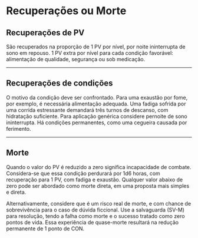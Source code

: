 # Recuperações ou Morte

## Recuperações de PV
São recuperados na proporção de 1 PV por nível, por noite ininterrupta de sono em repouso. 1 PV extra por nível para cada condição favorável: alimentação de qualidade, segurança ou sob medicação.

---

## Recuperações de condições
O motivo da condição deve ser confrontado. Para uma exaustão por fome, por exemplo, é necessária alimentação adequada. Uma fadiga sofrida por uma corrida estressante demandará três turnos de descanso, com hidratação suficiente. Para aplicação genérica considere pernoite de sono ininterrupta. Há condições permanentes, como uma cegueira causada por ferimento.

---

## Morte
Quando o valor do PV é reduzido a zero significa incapacidade de combate. Considera-se que essa condição perdurará por 1d6 horas, com recuperação para 1 PV, com fadiga e exaustão. Qualquer valor abaixo de zero pode ser abordado como morte direta, em uma proposta mais simples e direta.

Alternativamente, considere que é um risco real de morte, e com chance de sobrevivência para o caso de dúvida ficcional. Use a salvaguarda (SV-M) para resolução, tendo a falha como morte e o sucesso tratado como zero pontos de vida. Essa experiência de quase-morte resultará na redução permanente de 1 ponto de CON.

>
